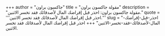 +++
author = "جاكسون براون"
title = "مقولة جاكسون براون"
description = "مقولة جاكسون براون: احذر قبل إقراضك المال لأصدقائك فقد تخسر الاثنين."
quote = '''احذر قبل إقراضك المال لأصدقائك فقد تخسر الاثنين.''' 
slug = "احذر-قبل-إقراضك-المال-لأصدقائك-فقد-تخسر-الاثنين"
+++
احذر قبل إقراضك المال لأصدقائك فقد تخسر الاثنين.
